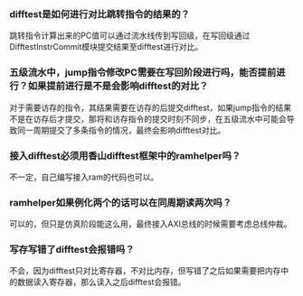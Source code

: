 ### difftest是如何进行对比跳转指令的结果的？

跳转指令计算出来的PC值可以通过流水线传到写回级，在写回级通过DifftestInstrCommit模块提交结果至difftest进行对比。

### 五级流水中，jump指令修改PC需要在写回阶段进行吗，能否提前进行？如果提前进行是不是会影响difftest的对比？

对于需要访存的指令，其结果需要在访存的后提交difftest，如果jump指令的结果不是在访存后才提交，那将和访存指令的提交时刻不同步，在五级流水中可能会导致同一周期提交了多条指令的情况，最终会影响difftest对比。

### 接入difftest必须用香山difftest框架中的ramhelper吗？

不一定，自己编写接入ram的代码也可以。

### ramhelper如果例化两个的话可以在同周期读两次吗？

可以的，但只是仿真阶段能这么用，最终接入AXI总线的时候需要考虑总线仲裁。

### 写存写错了difftest会报错吗？

不会，因为difftest只对比寄存器，不对比内存，但写错了之后如果需要把内存中的数据读入寄存器，那么读入之后difftest会报错。
